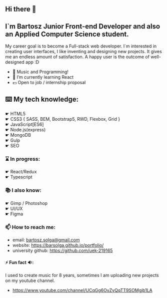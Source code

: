 ## Hi there 👋
##  I`m Bartosz **Junior Front-end Developer** and also an Applied Computer Science student. 
My career goal is to become a  Full-stack web developer. 
I`m interested in creating user interfaces, I like inventing and designing new projects. 
It gives me an endless amount of satisfaction. A happy user is the outcome of well-designed app :D

- 🎵 Music and Programming!
- 🌱 I’m currently learning React
- 💵 Open to job / internship proposal

## ⌨️ My tech knowledge:
☛ HTML5<br>
☛ CSS3 { SASS, BEM, Bootstrap5, RWD, Flexbox, Grid }<br>
☛ JavaScript[ES6]<br>
☛ Node.js(express)<br>
☛ MongoDB<br>
☛ Gulp<br>
☛ SEO<br>

### ⌛️ In progress:
☛ React/Redux<br>
☛ Typescript<br>

### 📚 I also know:
☛ Gimp / Photoshop<br>
☛ UI/UX<br>
☛ Figma<br>

### 📫 How to reach me:
- email: bartosz.solga@gmail.com
- website: https://barsolga.github.io/portfolio/
- university github: https://github.com/uek-219165

#### ⚡ Fun fact 🔉: 
I used to create music for 8 years, sometimes I am uploading new projects on my youtube channel.
- https://www.youtube.com/channel/UCqGg6OvZyQqTT9SOMgjb1LA
